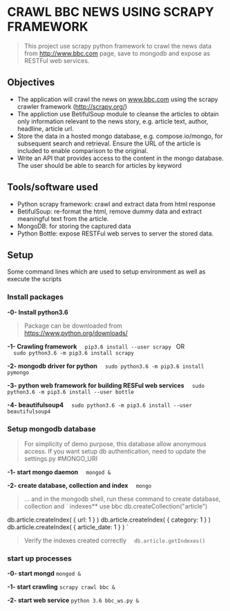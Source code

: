 # CRAWL BBC NEWS USING SCRAPY FRAMEWORK

>This project use scrapy python framework to crawl the news data from http://www.bbc.com page, save to mongodb and expose as RESTFul web services.


## Objectives

- The application will crawl the news on www.bbc.com using the scrapy crawler framework (http://scrapy.org/) 
- The appliction use BetifulSoup module to cleanse the articles to obtain only information relevant to the news story, e.g. article text, author, headline, article url.  
- Store the data in a hosted mongo database, e.g. compose.io/mongo, for subsequent search and retrieval.  Ensure the URL of the article is included to enable comparison to the original.
- Write an API that provides access to the content in the mongo database.  The user should be able to search for articles by keyword


## Tools/software used
- Python scrapy framework: crawl and extract data from html response
- BetifulSoup: re-format the html, remove dummy data and extract meaningful text from the article.
- MongoDB: for storing the captured data
- Python Bottle: expose RESTFul web serves to server the stored data.

## Setup

Some command lines which are used to setup environment as well as execute the scripts

### Install packages 

**-0- Install python3.6**
>	Package can be downloaded from https://www.python.org/downloads/

**-1- Crawling framework**
	`	pip3.6 install --user scrapy  `
	OR  
	`	sudo python3.6 -m pip3.6 install scrapy	`

**-2- mongodb driver for python**
	`	sudo python3.6 -m pip3.6 install pymongo	`

**-3- python web framework for building RESFul web services**
	`	sudo python3.6 -m pip3.6 install --user bottle 	`

**-4- beautifulsoup4**
	`	sudo python3.6 -m pip3.6 install --user beautifulsoup4	`

### Setup mongodb database 

> For simplicity of demo purpose, this database allow anonymous access. If you want setup db authentication, need to update the settings.py #MONGO_URI

**-1-  start mongo daemon**
`	mongod &	`

**-2-  create database, collection and index**
`	mongo 	`

> ... and in the mongodb shell, run these command to create database, collection and `
indexes**
use bbc
db.createCollection("article")

db.article.createIndex( { url: 1 } )
db.article.createIndex( { category: 1 } )
db.article.createIndex( { article_date: 1 } )
`

> Verify the indexes created correctly
`	db.article.getIndexes()	`

### start up processes 

**-0-  start mongd**
` mongod & `

**-1-  start crawling**
` scrapy crawl bbc & `

**-2-  start web service**
` python 3.6 bbc_ws.py & `


